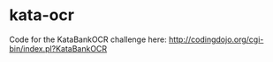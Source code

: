 kata-ocr
========

Code for the KataBankOCR challenge here: http://codingdojo.org/cgi-bin/index.pl?KataBankOCR
